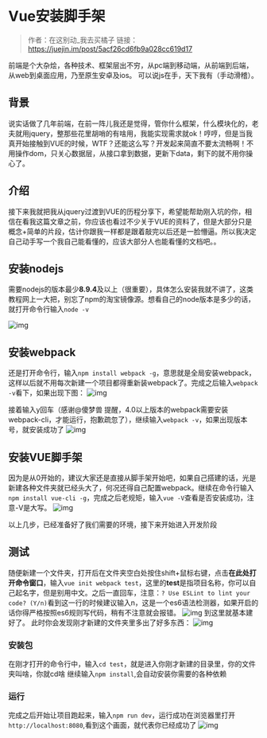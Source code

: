 # Vue安装脚手架


> 作者：在这别动_我去买橘子
> 链接：https://juejin.im/post/5acf26cd6fb9a028cc619d17

前端是个大杂烩，各种技术、框架层出不穷，从pc端到移动端，从前端到后端，从web到桌面应用，乃至原生安卓及ios。 可以说js在手，天下我有（手动滑稽）。

## 背景

说实话做了几年前端，在前一阵儿我还是觉得，管你什么框架，什么模块化的，老夫就用jquery，整那些花里胡哨的有啥用，我能实现需求就ok！哼哼，但是当我真开始接触到VUE的时候，WTF？还能这么写？开发起来简直不要太流畅啊！不用操作dom，只关心数据层，从接口拿到数据，更新下data，剩下的就不用你操心了。

## 介绍

接下来我就把我从jquery过渡到VUE的历程分享下，希望能帮助刚入坑的你，相信在看我这篇文章之前，你应该也看过不少关于VUE的资料了，但是大部分只是概念+简单的片段，估计你跟我一样都是跟着敲完以后还是一脸懵逼。所以我决定自己动手写一个我自己能看懂的，应该大部分人也能看懂的文档吧。。

## 安装nodejs

需要nodejs的版本最少**8.9.4**及以上（很重要），具体怎么安装我就不讲了，这类教程网上一大把，别忘了npm的淘宝镜像源。想看自己的node版本是多少的话，就打开命令行输入`node -v`

![img](https://mmbiz.qlogo.cn/mmbiz/v67afFKwjvJpsGBicjuVGhTicpf61gR90P7E2GmSk4EU9mE2zdljRdJI7tDOeDlOy4pbnbXaneZX4C6nZV6OGYzA/0?wx_fmt=other)

## 安装webpack

还是打开命令行，输入`npm install webpack -g`，意思就是全局安装webpack，这样以后就不用每次新建一个项目都得重新装webpack了。完成之后输入`webpack -v`看下，如果出现下图：
![img](https://mmbiz.qlogo.cn/mmbiz/v67afFKwjvJpsGBicjuVGhTicpf61gR90Pa9w4JODcVW5VKVPwXgNYdBGAnJVOs5XBTqibbO9PgROnibicTJLcLRBeA/0?wx_fmt=other)

接着输入y回车（感谢@傻梦兽 提醒，4.0以上版本的webpack需要安装webpack-cli，才能运行，抱歉疏忽了），继续输入`webpack -v`，如果出现版本号，就安装成功了
![img](https://mmbiz.qlogo.cn/mmbiz/v67afFKwjvJpsGBicjuVGhTicpf61gR90PFxb4tWILtPNuLh8NwyPzVibrMSUGnrShqwXcWcW8iaArOJiawrPBMZUqg/0?wx_fmt=other)

## 安装VUE脚手架
因为是从0开始的，建议大家还是直接从脚手架开始吧，如果自己搭建的话，光是新建各种文件夹就已经头大了，何况还得自己配置webpack。继续在命令行输入`npm install vue-cli -g`，完成之后老规矩，输入`vue -V`查看是否安装成功，注意-V是大写。
![img](https://mmbiz.qlogo.cn/mmbiz/v67afFKwjvJpsGBicjuVGhTicpf61gR90P0PQF7kgasicJpqEBStz7Z3zgs7Gglzibf7sPfmKIJL40zRpkFXSublKg/0?wx_fmt=other)

以上几步，已经准备好了我们需要的环境，接下来开始进入开发阶段

## 测试
随便新建一个文件夹，打开后在文件夹空白处按住shift+鼠标右键，点击**在此处打开命令窗口**，输入`vue init webpack test`，这里的**test**是指项目名称，你可以自己起名字，但是别用中文。之后一直回车，注意：`? Use ESLint to lint your code? (Y/n)`看到这一行的时候建议输入n，这是一个es6语法检测器，如果开启的话你得严格按照es6规则写代码，稍有不注意就会报错。
![img](https://mmbiz.qlogo.cn/mmbiz/v67afFKwjvJpsGBicjuVGhTicpf61gR90PNdZfLVqDA1jqd4bxBcyRoad4PndmSZVehZGn4XgggKVKbOGPZDSTAA/0?wx_fmt=other)
到这里就基本建好了。 此时你会发现刚才新建的文件夹里多出了好多东西：
![img](https://mmbiz.qlogo.cn/mmbiz/v67afFKwjvJpsGBicjuVGhTicpf61gR90Pgsg4tHWbDwgPVK3l2fuxziaVcpMQFdVk0euHTAblIicL1DhDPV7icgfIg/0?wx_fmt=other)

### 安装包
在刚才打开的命令行中，输入`cd test`，就是进入你刚才新建的目录里，你的文件夹叫啥，你就cd啥
继续输入`npm install`,会自动安装你需要的各种依赖
### 运行
完成之后开始让项目跑起来，输入`npm run dev`，运行成功在浏览器里打开`http://localhost:8080`,看到这个画面，就代表你已经成功了
![img](https://mmbiz.qlogo.cn/mmbiz/v67afFKwjvJpsGBicjuVGhTicpf61gR90PTNeWSBibL9T7bSKM2EnRCHDQQMictyNmJnXh0ibdyjibRNZkJsnnn7icMJw/0?wx_fmt=other)


